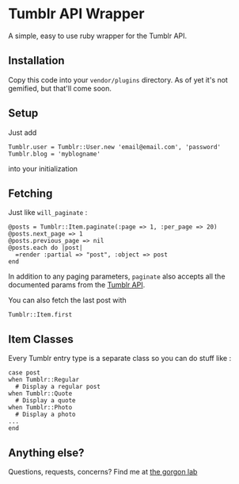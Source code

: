 Tumblr API Wrapper
====================

A simple, easy to use ruby wrapper for the Tumblr API. 

Installation
------------

Copy this code into your `vendor/plugins` directory. As of yet it's not gemified, but that'll come soon.

Setup
------------

Just add

    Tumblr.user = Tumblr::User.new 'email@email.com', 'password'
    Tumblr.blog = 'myblogname'

into your initialization

Fetching 
------------

Just like `will_paginate` :

    @posts = Tumblr::Item.paginate(:page => 1, :per_page => 20)
    @posts.next_page => 1
    @posts.previous_page => nil
    @posts.each do |post|
      =render :partial => "post", :object => post
    end

In addition to any paging parameters, `paginate` also accepts all the documented params from the [Tumblr API](http://www.tumblr.com/docs/en/api).

You can also fetch the last post with

    Tumblr::Item.first
  
Item Classes
------------

Every Tumblr entry type is a separate class so you can do stuff like :

    case post
    when Tumblr::Regular
      # Display a regular post
    when Tumblr::Quote
      # Display a quote
    when Tumblr::Photo
      # Display a photo
    ...
    end

Anything else?
------------

Questions, requests, concerns? Find me at [the gorgon lab](http://www.thegorgonlab.com)